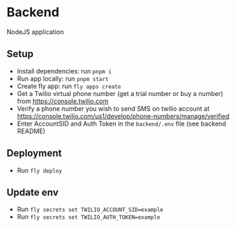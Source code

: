 # Backend

NodeJS application

## Setup

- Install dependencies: run `pnpm i`
- Run app locally: run `pnpm start`
- Create fly app: run `fly apps create`
- Get a Twilio virtual phone number (get a trial number or buy a number) from https://console.twilio.com
- Verify a phone number you wish to send SMS on twilio account at https://console.twilio.com/us1/develop/phone-numbers/manage/verified
- Enter AccountSID and Auth Token in the `backend/.env` file (see backend README)

## Deployment

- Run `fly deploy`

## Update env

- Run `fly secrets set TWILIO_ACCOUNT_SID=example`
- Run `fly secrets set TWILIO_AUTH_TOKEN=example`